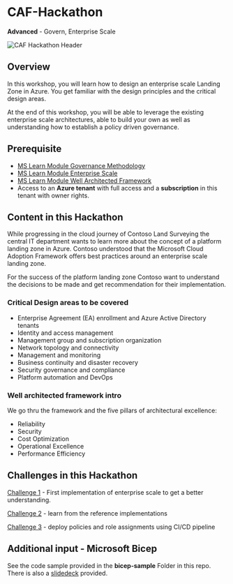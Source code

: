 # CAF-Hackathon

**Advanced** - Govern, Enterprise Scale

![CAF Hackathon Header](/media/caf-hackathon-header.png)

## Overview

In this workshop, you will learn how to design an enterprise scale Landing Zone in Azure. You get familiar with the design principles and the critical design areas.

At the end of this workshop, you will be able to leverage the existing enterprise scale architectures, able to build your own as well as understanding how to establish a policy driven governance.

## Prerequisite

- [MS Learn Module Governance Methodology](https://docs.microsoft.com/learn/modules/build-cloud-governance-strategy-azure/)
- [MS Learn Module Enterprise Scale](https://docs.microsoft.com/learn/paths/enterprise-scale-architecture/)
- [MS Learn Module Well Architected Framework](https://docs.microsoft.com/learn/paths/azure-well-architected-framework/)
- Access to an **Azure tenant** with full access and a **subscription** in this tenant with owner rights.

## Content in this Hackathon

While progressing in the cloud journey of Contoso Land Surveying the central IT department wants to learn more about the concept of a platform landing zone in Azure. Contoso understood that the Microsoft Cloud Adoption Framework offers best practices around an enterprise scale landing zone.

For the success of the platform landing zone Contoso want to understand the decisions to be made and get recommendation for their implementation.

### Critical Design areas to be covered

- Enterprise Agreement (EA) enrollment and Azure Active Directory tenants
- Identity and access management
- Management group and subscription organization
- Network topology and connectivity
- Management and monitoring
- Business continuity and disaster recovery
- Security governance and compliance
- Platform automation and DevOps

### Well architected framework intro

We go thru the framework and the five pillars of architectural excellence:

- Reliability
- Security
- Cost Optimization
- Operational Excellence
- Performance Efficiency

## Challenges in this Hackathon

[Challenge 1](/challenges/challenge1.md) - First implementation of enterprise scale to get a better understanding.

[Challenge 2](/challenges/challenge2.md) - learn from the reference implementations

[Challenge 3](challenges/challenge3.md) - deploy policies and role assignments using CI/CD pipeline


## Additional input - Microsoft Bicep

See the code sample provided in the **bicep-sample** Folder in this repo. There is also a [slidedeck](slides/Session%20IaC%20Bicep.pdf) provided.